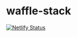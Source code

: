 # waffle-stack

[![Netlify Status](https://api.netlify.com/api/v1/badges/f0dbaf08-abe6-464d-a803-6c86d055d231/deploy-status)](https://app.netlify.com/sites/awesome-kilby-08b57b/deploys)
